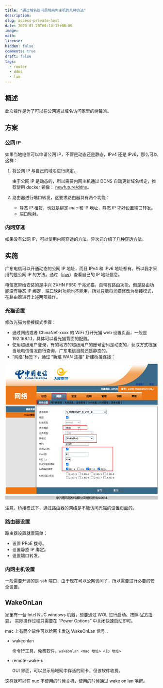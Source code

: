 ```yaml
---
title: "通过域名访问局域网内主机的几种方法"
description:
slug: access-private-host
date: 2023-01-26T00:10:13+08:00
image:
math:
license:
hidden: false
comments: true
draft: false
tags:
  - router
  - ddns
  - lan
---
```


## 概述

此次操作是为了可以在公网通过域名访问家里的树莓派。

## 方案

### 公网 IP

如果当地电信可以申请公网 IP，不管是动态还是静态，IPv4 还是 IPv6，那么可以这样：

1. 将公网 IP 与自己的域名进行绑定。

   由于公网 IP 是动态的，所以需要内网主机通过 DDNS 自动更新域名绑定，推荐使用 docker 镜像： [newfuture/ddns](https://hub.docker.com/r/newfuture/ddns)。

2. 路由器进行端口转发，这要求路由器具有两个功能：

   - 静态 IP 租赁，也就是绑定 mac 和 IP 地址，静态 IP 才好设置端口转发。
   - 端口映射。

### 内网穿透

如果没有公网 IP，可以使用内网穿透的方法。异次元介绍了[几种穿透方法](https://www.iplaysoft.com/tag/%E7%A9%BF%E9%80%8F)。

## 实施

广东电信可以开通动态的公网 IP 地址，而且 IPv4 和 IPv6 地址都有。所以我才采用的是公网 IP 的方法。通过（[ipw](https://ipw.cn/)）查看自己的 IP 地址信息。

电信宽带给安装的是中兴 ZXHN F650 千兆光猫，自带有路由功能，但是路由功能没有静态 IP 绑定，端口映射功能也不能用，所以只能将光猫修改为桥接模式，在路由器进行上述两项操作。

### 光猫设置

修改光猫为桥接模式步骤：

- 通过网线或者 ChinaNet-xxxx 的 WiFi 打开光猫 web 设置页面，一般是 192.168.1.1，具体可以看光猫背面的配置。
- 使用超级用户登录，有的地方的超级用户的账号密码是动态的，获取方式根据当地电信情况自行查询，广东电信目前还是静态的。
- “网络”标签下，通过 “新建 WAN 连接” 新建桥接连接：

![桥接配置](bridge-config.png)

注意，桥接模式下，通过路由器的网络是不能访问光猫的设置页面的。

### 路由器设置

路由器设置就很简单：

- 设置 PPoE 拨号。
- 设置静态 IP 绑定。
- 设置端口转发。

### 内网主机设置

一般需要开通的是 ssh 端口，由于现在可以公网访问了，所以需要进行必要的安全设置。

## WakeOnLan

家里有一台 Intel NUC windows 机器，想要通过 WOL 进行启动。按照 [官方指导](https://www.intel.com/content/www/us/en/support/articles/000027615/intel-nuc.html)， 实际操作过程只需要在 “Power Options” 中关闭快速启动即可。

mac 上有两个软件可以给网卡发送 WakeOnLan 信号：

- wakeonlan

  命令行工具，免费软件，`wakeonlan <mac 地址> <ip 地址>`

- remote-wake-u

  GUI 界面，可以显示局域网中存活的网卡，但该软件收费。

这样就可以在 nuc 不使用的时候关机，使用的时候通过 wake on lan 唤醒。
